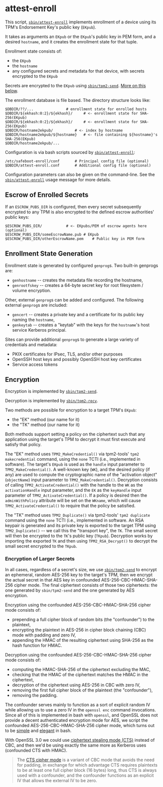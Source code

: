 # attest-enroll

This script, [`sbin/attest-enroll`](/sbin/attest-enroll) implements
enrollment of a device using its TPM's Endorsement Key's public key
(`EKpub`).

It takes as arguments an `EKpub` or the `EKpub`'s public key in PEM
form, and a desired `hostname`, and it creates the enrollment state for
that tuple.

Enrollment state consists of:

 - the `EKpub`
 - the `hostname`
 - any configured secrets and metadata for that device, with secrets
   encrypted to the `EKpub`

Secrets are encrypted to the `EKpub` using
[`sbin/tpm2-send`](/sbin/tpm2-send).  [More on this below](#Encryption).

The enrollment database is file based.  The directory structure looks
like:

```
$DBDIR/??/...				# enrollment state for enrolled hosts
$DBDIR/${ekhash:0:2}/${ekhash}/		# <- enrollment state for SHA-256(EKpub)
$DBDIR/${ekhash:0:2}/${ekhash}/		# <- enrollment state for SHA-256(EKpub)
$DBDIR/hostname2ekpub/			# <- index by hostname
$DBDIR/hostname2ekpub/${hostname}	# <- file containing ${hostname}'s SHA-256(EKpub)
$DBDIR/hostname2ekpub/...
```

Configuration is via bash scripts sourced by
[`sbin/attest-enroll`](/sbin/attest-enroll):

```
/etc/safeboot-enroll/conf		# Principal config file (optional)
$DBDIR/attest-enroll.conf		# Additional config file (optional)
```

Configuration parameters can also be given on the command-line.  See the
[`sbin/attest-enroll`](/sbin/attest-enroll#L165) usage message for more
details.

## Escrow of Enrolled Secrets

If an `ESCROW_PUBS_DIR` is configured, then every secret subsequently
encrypted to any TPM is also encrypted to the defined escrow
authorities' public keys:

```
$ESCROW_PUBS_DIR/			# <- EKpubs/PEM of escrow agents here (optional)
$ESCROW_PUBS_DIR/someEscrowName.pub	# EKpub
$ESCROW_PUBS_DIR/otherEscrowName.pem	# Public key in PEM form
```

## Enrollment State Generation

Enrollment state is generated by configured `genprog`s.  Two built-in
genprogs are:

 - `genhostname` -- creates the metadata file recording the hostname,
 - `genrootfskey` -- creates a 64-byte secret key for root filesystem /
   volume encryption.

Other, external `genprog`s can be added and configured.  The following
external `genprog`s are included:

 - `gencert` -- creates a private key and a certificate for its public
   key naming the `hostname`,
 - `genkeytab` -- creates a "keytab" with the keys for the `hostname`'s
   host service Kerberos principal.

Sites can provide additional `genprog`s to generate a large variety of
credentials and metadata:

 - PKIX certificates for IPsec, TLS, and/or other purposes
 - OpenSSH host keys and possibly OpenSSH host key certificates
 - Service access tokens

## Encryption

Encryption is implemented by [`sbin/tpm2-send`](/sbin/tpm2-send).

Decryption is implemented by [`sbin/tpm2-recv`](/sbin/tpm2-recv).

Two methods are possible for encryption to a target TPM's `EKpub`:

 - the "EK" method (our name for it)
 - the "TK" method (our name for it)

Both methods support setting a policy on the ciphertext such that any
application using the target's TPM to decrypt it must first execute and
satisfy that policy.

The "EK" method uses `TPM2_MakeCredential()` via tpm2-tools' `tpm2
makecredential` command, using the `none` TCTI (i.e., implemented in
software).  The target's `EKpub` is used as the `handle` input parameter
to `TPM2_MakeCredential()`.  A well-known key (`WK`), and the desired policy
(if any) are used to compute the cryptographic name of the "activation
object" (`objectName`) input parameter to `TPM2_MakeCredential()`.
Decryption consists of calling `TPM2_ActivateCredential()` with the
handle to the `WK` as the `activationHandle` input
parameter, and the `EK` as the `keyHandle` input parameter of
`TPM2_ActivateCredential()`.  If a policy is desired then the
`adminWithPolicy` attribute will be set on the `WKname`, which will
cause `TPM2_ActivateCredential()` to require that the policy be
satisfied.

The "TK" method uses `TPM2_Duplicate()` via tpm2-tools' `tpm2 duplicate`
command using the `none` TCTI (i.e., implemented in software.  An RSA
keypair is generated and its private key is exported to the target TPM
using `TPM2_Duplicate()` -- we call this the "transport key", the `TK`.
The small secret will then be encrypted to the `TK`'s public key
(`TKpub`).  Decryption works by importing the exported `TK` and then
using `TPM2_RSA_Decrypt()` to decrypt the small secret encrypted to the
`TKpub`.

### Encryption of Larger Secrets

In all cases, regardless of a secret's size, we use
[`sbin/tpm2-send`](/sbin/tpm2-send) to encrypt an ephemeral, random
AES-256 key to the target's TPM, then we encrypt the actual secret in
that AES key in confounded AES-256-CBC-HMAC-SHA-256 cipher mode.  The
final ciphertext consists of those two ciphertexts: the one generated by
`sbin/tpm2-send` and the one generated by AES encryption.

Encryption using the confounded AES-256-CBC-HMAC-SHA-256 cipher mode
consists of:

 - prepending a full cipher block of random bits (the "confounder") to
   the plaintext,
 - encrypting the plaintext in AES-256 in cipher block chaining (CBC)
   mode with padding and zero IV,
 - appending the HMAC of the resulting ciphertext using SHA-256 as the
   hash function for HMAC.

Decryption using the confounded AES-256-CBC-HMAC-SHA-256 cipher mode
consists of:

 - computing the HMAC-SHA-256 of the ciphertext excluding the MAC,
 - checking that the HMAC of the ciphertext matches the HMAC in the
   ciphertext,
 - decryption of the ciphertext using AES-256 in CBC with zero IV,
 - removing the first full cipher block of the plaintext (the
   "confounder"),
 - removing the padding.

The confounder serves mainly to function as a sort of explicit random IV
while allowing us to use a zero IV in the `openssl enc` command
invocations.  Since all of this is implemented in bash with `openssl`,
and OpenSSL does not provide a decent authenticated encryption mode for
AES, we script the confounded AES-256-CBC-HMAC-SHA-256 cipher mode,
which turns out to be [simple](/functions.sh#L396) and
[elegant](/functions.sh#L425) in bash.

With OpenSSL 3.0 we could use [ciphertext stealing mode
(CTS)](https://en.wikipedia.org/wiki/Ciphertext_stealing) instead of
CBC, and then we'd be using exactly the same more as Kerberos uses
(confounded CTS with HMAC).

> The [CTS cipher mode](https://en.wikipedia.org/wiki/Ciphertext_stealing)
> is a variant of CBC mode that avoids the need for padding, in exchange
> for which advantage CTS requires plaintexts to be at least one full
> cipher block (16 bytes) long, thus CTS is always used with a
> confounder, and the confounder functions as an explicit IV that allows
> the external IV to be zero.
